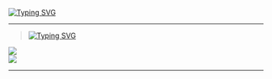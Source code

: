 [![Typing SVG](https://readme-typing-svg.herokuapp.com?font=Rajdhani&size=26&duration=3999&pause=900&color=FF0073&background=FF007321&vCenter=true&width=450&height=60&lines=Another+github+with+code+%3AP)](https://github.com/NeonillaFive)

---

> [![Typing SVG](https://readme-typing-svg.herokuapp.com?font=Rajdhani&size=26&duration=3999&pause=900&color=747474&multiline=true&width=450&height=60&lines=Hard+skills)]()

<div>
  <div>
    <a href="https://google.com">
      <img src="https://img.shields.io/static/v1?logoWidth=25&style=for-the-badge&logo=rust&label=rust&message=dev+lang&color=ff0073"/>
    </a>
  </div>
  
  <img src="https://img.shields.io/static/v1?link=https://en.wikipedia.org/wiki/Linux&link=https://en.wikipedia.org/wiki/Linux&logoWidth=25&style=for-the-badge&logo=linux&label=linux&message=Administration&color=ff0073" />
</div>

---
